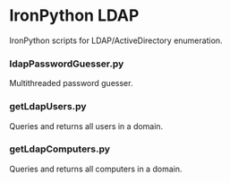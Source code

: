 # IronPython LDAP
IronPython scripts for LDAP/ActiveDirectory enumeration.

### ldapPasswordGuesser.py
Multithreaded password guesser.

### getLdapUsers.py
Queries and returns all users in a domain.

### getLdapComputers.py
Queries and returns all computers in a domain.
